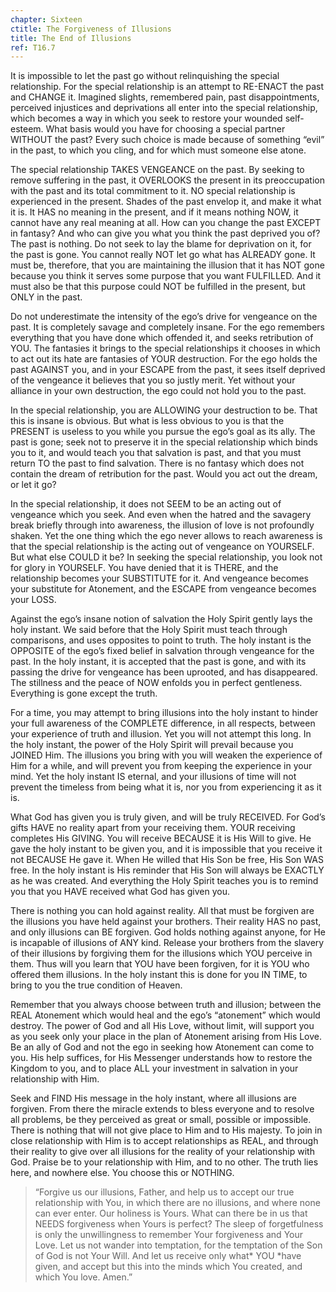 ```yaml
---
chapter: Sixteen
ctitle: The Forgiveness of Illusions
title: The End of Illusions
ref: T16.7
---
```


It is impossible to let the past go without relinquishing the special
relationship. For the special relationship is an attempt to RE-ENACT the
past and CHANGE it. Imagined slights, remembered pain, past
disappointments, perceived injustices and deprivations all enter into
the special relationship, which becomes a way in which you seek to
restore your wounded self-esteem. What basis would you have for choosing
a special partner WITHOUT the past? Every such choice is made because of
something “evil” in the past, to which you cling, and for which must
someone else atone.

The special relationship TAKES VENGEANCE on the past. By seeking to
remove suffering in the past, it OVERLOOKS the present in its
preoccupation with the past and its total commitment to it. NO special
relationship is experienced in the present. Shades of the past envelop
it, and make it what it is. It HAS no meaning in the present, and if it
means nothing NOW, it cannot have any real meaning at all. How can you
change the past EXCEPT in fantasy? And who can give you what you think
the past deprived you of? The past is nothing. Do not seek to lay the
blame for deprivation on it, for the past is gone. You cannot really NOT
let go what has ALREADY gone. It must be, therefore, that you are
maintaining the illusion that it has NOT gone because you think it
serves some purpose that you want FULFILLED. And it must also be that
this purpose could NOT be fulfilled in the present, but ONLY in the
past.

Do not underestimate the intensity of the ego’s drive for vengeance on
the past. It is completely savage and completely insane. For the ego
remembers everything that you have done which offended it, and seeks
retribution of YOU. The fantasies it brings to the special relationships
it chooses in which to act out its hate are fantasies of YOUR
destruction. For the ego holds the past AGAINST you, and in your ESCAPE
from the past, it sees itself deprived of the vengeance it believes that
you so justly merit. Yet without your alliance in your own destruction,
the ego could not hold you to the past.

In the special relationship, you are ALLOWING your destruction to
be. That this is insane is obvious. But what is less obvious to you is
that the PRESENT is useless to you while you pursue the ego’s goal as
its ally. The past is gone; seek not to preserve it in the special
relationship which binds you to it, and would teach you that salvation
is past, and that you must return TO the past to find salvation. There
is no fantasy which does not contain the dream of retribution for the
past. Would you act out the dream, or let it go?

In the special relationship, it does not SEEM to be an acting out
of vengeance which you seek. And even when the hatred and the savagery
break briefly through into awareness, the illusion of love is not
profoundly shaken. Yet the one thing which the ego never allows to reach
awareness is that the special relationship is the acting out of
vengeance on YOURSELF. But what else COULD it be? In seeking the special
relationship, you look not for glory in YOURSELF. You have denied that
it is THERE, and the relationship becomes your SUBSTITUTE for it. And
vengeance becomes your substitute for Atonement, and the ESCAPE from
vengeance becomes your LOSS.

Against the ego’s insane notion of salvation the Holy Spirit gently lays
the holy instant. We said before that the Holy Spirit must teach through
comparisons, and uses opposites to point to truth. The holy instant is
the OPPOSITE of the ego’s fixed belief in salvation through vengeance
for the past. In the holy instant, it is accepted that the past is gone,
and with its passing the drive for vengeance has been uprooted, and has
disappeared. The stillness and the peace of NOW enfolds you in perfect
gentleness. Everything is gone except the truth.

For a time, you may attempt to bring illusions into the holy instant to
hinder your full awareness of the COMPLETE difference, in all respects,
between your experience of truth and illusion. Yet you will not attempt
this long. In the holy instant, the power of the Holy Spirit will
prevail because you JOINED Him. The illusions you bring with you will
weaken the experience of Him for a while, and will prevent you from
keeping the experience in your mind. Yet the holy instant IS eternal, and
your illusions of time will not prevent the timeless from being what it
is, nor you from experiencing it as it is.

What God has given you is truly given, and will be truly RECEIVED. For
God’s gifts HAVE no reality apart from your receiving them. YOUR
receiving completes His GIVING. You will receive BECAUSE it is His Will
to give. He gave the holy instant to be given you, and it is impossible
that you receive it not BECAUSE He gave it. When He willed that His Son
be free, His Son WAS free. In the holy instant is His reminder that His
Son will always be EXACTLY as he was created. And everything the Holy
Spirit teaches you is to remind you that you HAVE received what God has
given you.

There is nothing you can hold against reality. All that must be forgiven
are the illusions you have held against your brothers. Their
reality HAS no past, and only illusions can BE forgiven. God holds
nothing against anyone, for He is incapable of illusions of ANY kind.
Release your brothers from the slavery of their illusions by forgiving
them for the illusions which YOU perceive in them. Thus will you learn
that YOU have been forgiven, for it is YOU who offered them illusions.
In the holy instant this is done for you IN TIME, to bring to you the
true condition of Heaven.

Remember that you always choose between truth and illusion; between the
REAL Atonement which would heal and the ego’s “atonement” which would
destroy. The power of God and all His Love, without limit, will support
you as you seek only your place in the plan of Atonement arising from
His Love. Be an ally of God and not the ego in seeking how Atonement can
come to you. His help suffices, for His Messenger understands how to
restore the Kingdom to you, and to place ALL your investment in
salvation in your relationship with Him.

Seek and FIND His message in the holy instant, where all illusions are
forgiven. From there the miracle extends to bless everyone and to
resolve all problems, be they perceived as great or small, possible or
impossible. There is nothing that will not give place to Him and to His
majesty. To join in close relationship with Him is to accept
relationships as REAL, and through their reality to give over all
illusions for the reality of your relationship with God. Praise be to
your relationship with Him, and to no other. The truth lies here, and
nowhere else. You choose this or NOTHING.

> “Forgive us our illusions, Father, and help us to accept our true
> relationship with You, in which there are no illusions, and where none
> can ever enter. Our holiness is Yours. What can there be in us that
> NEEDS forgiveness when Yours is perfect? The sleep of forgetfulness
> is only the unwillingness to remember Your forgiveness and Your Love.
> Let us not wander into temptation, for the temptation of the Son of
> God is not Your Will. And let us receive only what* YOU *have given,
> and accept but this into the minds which You created, and which You
> love. Amen.”

